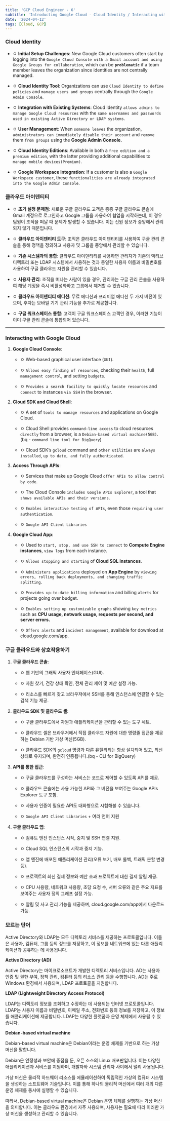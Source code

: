 ```yaml
---
title: 'GCP Cloud Engineer - 6'
subtitle: 'Introducting Google Cloud - Cloud Identity / Interacting with Google Cloud'
date: '2024-04-12'
tags: [Cloud, GCP]
---
```



### Cloud Identity


- ㅇ **Initial Setup Challenges**: New Google Cloud customers often start by logging into the `Google Cloud Console with a Gmail account and using Google Groups for collaboration`, which can be **`problematic`** if a team member leaves the organization since identities are not centrally managed.

- ㅇ **Cloud Identity Tool**: Organizations can use `Cloud Identity to define policies` and `manage users and groups` centrally through the `Google Admin Console`.

- ㅇ **Integration with Existing Systems**: Cloud Identity `allows admins to manage Google Cloud resources` with the `same usernames and passwords used in existing Active Directory or LDAP systems`.

- ㅇ **User Management**: When `someone leaves` the organization, `administrators can immediately disable their account` and `remove` them `from groups` using the **Google Admin Console.**

- ㅇ **Cloud Identity Editions**: Available in both a `free edition and a premium edition`, with the latter providing additional capabilities to `manage mobile devices(Premium)`.

- ㅇ **Google Workspace Integration**: If a customer is also a `Google Workspace customer`, these `functionalities are already integrated into the Google Admin Console`.

### 클라우드 아이덴티티

- ㅇ **초기 설정 문제점**: 새로운 구글 클라우드 고객은 종종 구글 클라우드 콘솔에 Gmail 계정으로 로그인하고 Google 그룹을 사용하여 협업을 시작하는데, 이 경우 팀원이 조직을 떠날 때 문제가 발생할 수 있습니다. 이는 신원 정보가 중앙에서 관리되지 않기 때문입니다.

- ㅇ **클라우드 아이덴티티 도구**: 조직은 클라우드 아이덴티티를 사용하여 구글 관리 콘솔을 통해 정책을 정의하고 사용자 및 그룹을 중앙에서 관리할 수 있습니다.

- ㅇ **기존 시스템과의 통합**: 클라우드 아이덴티티를 사용하면 관리자가 기존의 액티브 디렉토리 또는 LDAP 시스템에서 사용하는 것과 동일한 사용자 이름과 비밀번호를 사용하여 구글 클라우드 자원을 관리할 수 있습니다.

- ㅇ **사용자 관리**: 조직을 떠나는 사람이 있을 경우, 관리자는 구글 관리 콘솔을 사용하여 해당 계정을 즉시 비활성화하고 그룹에서 제거할 수 있습니다.

- ㅇ **클라우드 아이덴티티 에디션**: 무료 에디션과 프리미엄 에디션 두 가지 버전이 있으며, 후자는 모바일 기기 관리 기능을 추가로 제공합니다.

- ㅇ **구글 워크스페이스 통합**: 고객이 구글 워크스페이스 고객인 경우, 이러한 기능이 이미 구글 관리 콘솔에 통합되어 있습니다.

------------


### Interacting with Google Cloud

1. **Google Cloud Console**:
   
   - ㅇ Web-based graphical user interface (`GUI`).
   
   - ㅇ `Allows easy finding of resources`, checking their `health`, full `management control`, and setting `budgets`.
   
   - ㅇ `Provides a search facility to quickly locate resources` and `connect` to instances `via SSH` in the browser.

2. **Cloud SDK and Cloud Shell**:
   
   - ㅇ A set of `tools to manage resources` and applications on Google Cloud.
   
   - ㅇ Cloud Shell provides `command-line access` to cloud resources `directly` from a browser, is a `Debian-based virtual machine(5GB)`. (bq - `command line tool for BigQuery`)
   
   - ㅇ Cloud SDK’s `gcloud` command and `other utilities` are `always installed`, `up to date, and fully authenticated`.

3. **Access Through APIs**:
   
   - ㅇ Services that make up Google Cloud `offer APIs to allow control by code`.
   
   - ㅇ The Cloud Console `includes Google APIs Explorer`, a tool that `shows available APIs and their versions`.
   
   - ㅇ `Enables interactive testing of APIs`, even those `requiring user authentication`.
  
   - ㅇ `Google API Client Libraries `

4. **Google Cloud App**:
   
   - ㅇ Used to `start, stop, and use SSH to connect` to **Compute Engine instances**, `view logs` from each instance.
   
   - ㅇ `Allows stopping and starting` of **Cloud SQL instances**.
   
   - ㅇ `Administers applications` deployed on **App Engine** by `viewing errors, rolling back deployments, and changing traffic splitting`.
   
   - ㅇ `Provides up-to-date billing information` and billing `alerts` for projects going over budget.
   
   - ㅇ `Enables setting up customizable graphs` showing `key metrics` such as **CPU usage, network usage, requests per second, and server errors.**
   
   - ㅇ `Offers alerts` and `incident management`, available for download at cloud.google.com/app.


### 구글 클라우드와 상호작용하기

1. **구글 클라우드 콘솔**:
   
   - ㅇ 웹 기반의 그래픽 사용자 인터페이스(GUI).
   
   - ㅇ 자원 찾기, 건강 상태 확인, 전체 관리 제어 및 예산 설정 가능.
   
   - ㅇ 리소스를 빠르게 찾고 브라우저에서 SSH를 통해 인스턴스에 연결할 수 있는 검색 기능 제공.

2. **클라우드 SDK 및 클라우드 셸**:
   
   - ㅇ 구글 클라우드에서 자원과 애플리케이션을 관리할 수 있는 도구 세트.
   
   - ㅇ 클라우드 셸은 브라우저에서 직접 클라우드 자원에 대한 명령줄 접근을 제공하는 Debian 기반 가상 머신(5GB).
   
   - ㅇ 클라우드 SDK의 `gcloud` 명령과 다른 유틸리티는 항상 설치되어 있고, 최신 상태로 유지되며, 완전히 인증됩니다.(bq - CLI for BigQuery)

3. **API를 통한 접근**:
   
   - ㅇ 구글 클라우드를 구성하는 서비스는 코드로 제어할 수 있도록 API를 제공.
   
   - ㅇ 클라우드 콘솔에는 사용 가능한 API와 그 버전을 보여주는 Google APIs Explorer 도구 포함.
   
   - ㅇ 사용자 인증이 필요한 API도 대화형으로 시험해볼 수 있습니다.

   - ㅇ `Google API Client Libraries` + 여러 언어 지원
  
4. **구글 클라우드 앱**:
   
   - ㅇ 컴퓨트 엔진 인스턴스 시작, 중지 및 SSH 연결 지원.
   
   - ㅇ Cloud SQL 인스턴스의 시작과 중지 기능.
   
   - ㅇ 앱 엔진에 배포된 애플리케이션 관리(오류 보기, 배포 롤백, 트래픽 분할 변경 등).
   
   - ㅇ 프로젝트의 최신 결제 정보와 예산 초과 프로젝트에 대한 결제 알림 제공.
   
   - ㅇ CPU 사용량, 네트워크 사용량, 초당 요청 수, 서버 오류와 같은 주요 지표를 보여주는 사용자 정의 그래프 설정 가능.
   
   - ㅇ 알림 및 사고 관리 기능을 제공하며, cloud.google.com/app에서 다운로드 가능.



### 모르는 단어

Active Directory와 LDAP는 모두 디렉토리 서비스를 제공하는 프로토콜입니다. 이들은 사용자, 컴퓨터, 그룹 등의 정보를 저장하고, 이 정보를 네트워크에 있는 다른 애플리케이션과 공유하는 데 사용됩니다.

**Active Directory (AD)**

Active Directory는 마이크로소프트가 개발한 디렉토리 서비스입니다. AD는 사용자 인증 및 권한 부여, 정책 관리, 컴퓨터 등의 리소스 관리 등을 수행합니다. AD는 주로 Windows 환경에서 사용되며, LDAP 프로토콜을 지원합니다.

**LDAP (Lightweight Directory Access Protocol)**

LDAP는 디렉토리 정보를 조회하고 수정하는 데 사용되는 인터넷 프로토콜입니다. LDAP는 사용자 이름과 비밀번호, 이메일 주소, 전화번호 등의 정보를 저장하고, 이 정보를 애플리케이션에 제공합니다. LDAP는 다양한 플랫폼과 운영 체제에서 사용될 수 있습니다.

**Debian-based virtual machine**

Debian-based virtual machine은 Debian이라는 운영 체제를 기반으로 하는 가상 머신을 말합니다.

Debian은 안정성과 보안에 중점을 둔, 오픈 소스의 Linux 배포판입니다. 이는 다양한 애플리케이션과 서비스를 지원하며, 개발자와 시스템 관리자 사이에서 널리 사용됩니다.

가상 머신은 물리적 하드웨어 리소스를 에뮬레이션하여 독립적인 가상의 컴퓨터 시스템을 생성하는 소프트웨어 기술입니다. 이를 통해 하나의 물리적 머신에서 여러 개의 다른 운영 체제를 동시에 실행할 수 있습니다.

따라서, Debian-based virtual machine은 Debian 운영 체제를 실행하는 가상 머신을 의미합니다. 이는 클라우드 환경에서 자주 사용되며, 사용자는 필요에 따라 이러한 가상 머신을 생성하고 관리할 수 있습니다.
